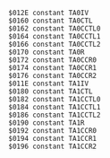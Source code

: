     $012E constant TA0IV
    $0160 constant TA0CTL
    $0162 constant TA0CCTL0
    $0164 constant TA0CCTL1
    $0166 constant TA0CCTL2
    $0170 constant TA0R
    $0172 constant TA0CCR0
    $0174 constant TA0CCR1
    $0176 constant TA0CCR2
    $011E constant TA1IV
    $0180 constant TA1CTL
    $0182 constant TA1CCTL0
    $0184 constant TA1CCTL1
    $0186 constant TA1CCTL2
    $0190 constant TA1R
    $0192 constant TA1CCR0
    $0194 constant TA1CCR1
    $0196 constant TA1CCR2

